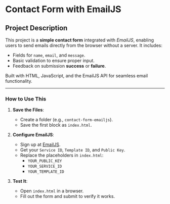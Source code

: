 # Contact Form with EmailJS

## Project Description

This project is a **simple contact form** integrated with *EmailJS*, enabling users to send emails directly from the browser without a server. It includes:

- Fields for `name`, `email`, and `message`.
- Basic validation to ensure proper input.
- Feedback on submission **success** or **failure**.

Built with HTML, JavaScript, and the EmailJS API for seamless email functionality.



---

### How to Use This
1. **Save the Files**:
   - Create a folder (e.g., `contact-form-emailjs`).
   - Save the first block as `index.html`.
  

2. **Configure EmailJS**:
   - Sign up at [EmailJS](https://www.emailjs.com/).
   - Get your `Service ID`, `Template ID`, and `Public Key`.
   - Replace the placeholders in `index.html`:
     - `YOUR_PUBLIC_KEY`
     - `YOUR_SERVICE_ID`
     - `YOUR_TEMPLATE_ID`

3. **Test It**:
   - Open `index.html` in a browser.
   - Fill out the form and submit to verify it works.









